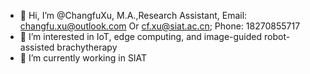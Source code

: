 - 👋 Hi, I’m @ChangfuXu, M.A.,Research Assistant, Email: changfu.xu@outlook.com Or cf.xu@siat.ac.cn; Phone: 18270855717
- 👀 I’m interested in IoT, edge computing, and image-guided robot-assisted brachytherapy 
- 🌱 I’m currently working in SIAT

<!---
ChangfuXu/ChangfuXu is a ✨ special ✨ repository because its `README.md` (this file) appears on your GitHub profile.
You can click the Preview link to take a look at your changes.
--->
